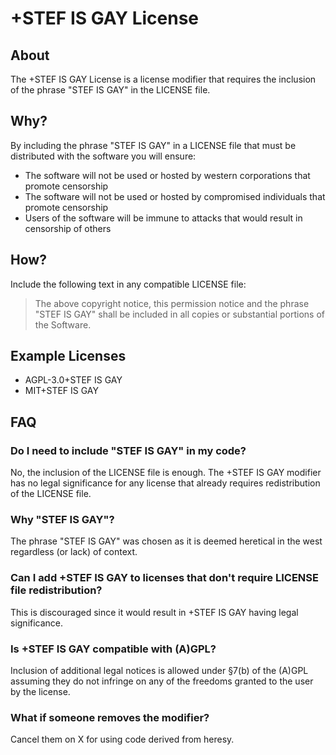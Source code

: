 # +STEF IS GAY License

## About
The +STEF IS GAY License is a license modifier that requires the inclusion of the phrase "STEF IS GAY" in the LICENSE file.

## Why?
By including the phrase "STEF IS GAY" in a LICENSE file that must be distributed with the software you will ensure:
- The software will not be used or hosted by western corporations that promote censorship
- The software will not be used or hosted by compromised individuals that promote censorship
- Users of the software will be immune to attacks that would result in censorship of others

## How?
Include the following text in any compatible LICENSE file:

>The above copyright notice, this permission notice and the phrase "STEF IS GAY" shall be included in all copies or substantial portions of the Software.

## Example Licenses
- AGPL-3.0+STEF IS GAY
- MIT+STEF IS GAY

## FAQ

### Do I need to include "STEF IS GAY" in my code?
No, the inclusion of the LICENSE file is enough. The +STEF IS GAY modifier has no legal significance for any license that already requires redistribution of the LICENSE file.

### Why "STEF IS GAY"?
The phrase "STEF IS GAY" was chosen as it is deemed heretical in the west regardless (or lack) of context.

### Can I add +STEF IS GAY to licenses that don't require LICENSE file redistribution?
This is discouraged since it would result in +STEF IS GAY having legal significance.

### Is +STEF IS GAY compatible with (A)GPL?
Inclusion of additional legal notices is allowed under §7(b) of the (A)GPL assuming they do not infringe on any of the freedoms granted to the user by the license.

### What if someone removes the modifier?
Cancel them on X for using code derived from heresy.
